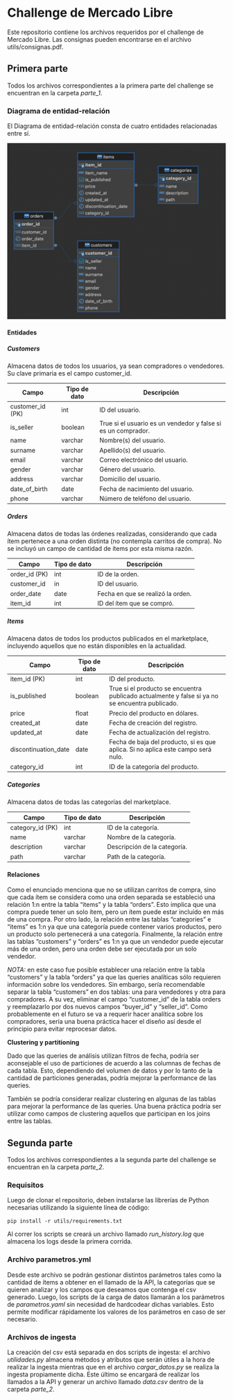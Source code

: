 # Challenge de Mercado Libre
Este repositorio contiene los archivos requeridos por el challenge de Mercado Libre. Las consignas pueden encontrarse en el archivo utils/consignas.pdf.


## Primera parte
Todos los archivos correspondientes a la primera parte del challenge se encuentran en la carpeta *parte_1*.

### Diagrama de entidad-relación
El Diagrama de entidad-relación consta de cuatro entidades relacionadas entre sí. 

![Diagrama de entidad-rrelación](utils/edr_diagram.png)

#### Entidades
##### Customers
Almacena datos de todos los usuarios, ya sean compradores o vendedores. Su clave primaria es el campo customer_id. 

| **Campo**        | **Tipo de dato** | **Descripción**                                               |
|------------------|------------------|---------------------------------------------------------------|
| customer_id (PK) | int              | ID del usuario.                                               |
| is_seller        | boolean          | True si el usuario es un vendedor y false si es un comprador. |
| name             | varchar          | Nombre(s) del usuario.                                        |
| surname          | varchar          | Apellido(s) del usuario.                                      |
| email            | varchar          | Correo electrónico del usuario.                               |
| gender           | varchar          | Género del usuario.                                           |
| address          | varchar          | Domicilio del usuario.                                        |
| date_of_birth    | date             | Fecha de nacimiento del usuario.                              |
| phone            | varchar          | Número de teléfono del usuario.                               |

##### Orders
Almacena datos de todas las órdenes realizadas, considerando que cada ítem pertenece a una orden distinta (no contempla carritos de compra). No se incluyó un campo de cantidad de ítems por esta misma razón.

| **Campo**     | **Tipo de dato** | **Descripción**                   |
|---------------|------------------|-----------------------------------|
| order_id (PK) | int              | ID de la orden.                   |
| customer_id   | in               | ID del usuario.                   |
| order_date    | date             | Fecha en que se realizó la orden. |
| item_id       | int              | ID del ítem que se compró.        |

##### Items
Almacena datos de todos los productos publicados en el marketplace, incluyendo aquellos que no están disponibles en la actualidad.

| **Campo**            | **Tipo de dato** | **Descripción**                                                                                 |
|----------------------|------------------|-------------------------------------------------------------------------------------------------|
| item_id (PK)         | int              | ID del producto.                                                                                |
| is_published         | boolean          | True si el producto se encuentra publicado actualmente y false si ya no se encuentra publicado. |
| price                | float            | Precio del producto en dólares.                                                                 |
| created_at           | date             | Fecha de creación del registro.                                                                 |
| updated_at           | date             | Fecha de actualización del registro.                                                            |
| discontinuation_date | date             | Fecha de baja del producto, si es que aplica. Si no aplica este campo será nulo.                |
| category_id          | int              | ID de la categoría del producto.                                                                |

##### Categories
Almacena datos de todas las categorías del marketplace.

| **Campo**        | **Tipo de dato** | **Descripción**              |
|------------------|------------------|------------------------------|
| category_id (PK) | int              | ID de la categoría.          |
| name             | varchar          | Nombre de la categoría.      |
| description      | varchar          | Descripción de la categoría. |
| path             | varchar          | Path de la categoría.        |



#### Relaciones
Como el enunciado menciona que no se utilizan carritos de compra, sino que cada ítem se considera como una orden separada se estableció una relación 1:n entre la tabla “items” y la tabla “orders”. Esto implica que una compra puede tener un solo ítem, pero un ítem puede estar incluído en más de una compra.
Por otro lado, la relación entre las tablas “categories” e “items” es 1:n ya que una categoría puede contener varios productos, pero un producto solo pertenecerá a una categoría.
Finalmente, la relación entre las tablas “customers” y “orders” es 1:n ya que un vendedor puede ejecutar más de una orden, pero una orden debe ser ejecutada por un solo vendedor.

*NOTA:* en este caso fue posible establecer una relación entre la tabla “customers” y la tabla “orders” ya que las queries analíticas sólo requieren información sobre los vendedores. Sin embargo, sería recomendable separar la tabla “customers” en dos tablas: una para vendedores y otra para compradores. A su vez, eliminar el campo “customer_id” de la tabla orders y reemplazarlo por dos nuevos campos “buyer_id” y “seller_id”.
Como probablemente en el futuro se va a requerir hacer analítica sobre los compradores, sería una buena práctica hacer el diseño así desde el principio para evitar reprocesar datos.


**Clustering y partitioning**

Dado que las queries de análisis utilizan filtros de fecha, podría ser aconsejable el uso de particiones de acuerdo a las columnas de fechas de cada tabla. Esto, dependiendo del volumen de datos y por lo tanto de la cantidad de particiones generadas, podría mejorar la performance de las queries.

También se podría considerar realizar clustering en algunas de las tablas para mejorar la performance de las queries. Una buena práctica podría ser utilizar como campos de clustering aquellos que participan en los joins entre las tablas.





## Segunda parte

Todos los archivos correspondientes a la segunda parte del challenge se encuentran en la carpeta *parte_2*.

### Requisitos
Luego de clonar el repositorio, deben instalarse las librerías de Python necesarias utilizando la siguiente línea de código:
```
pip install -r utils/requirements.txt
```
Al correr los scripts se creará un archivo llamado *run_history.log* que almacena los logs desde la primera corrida. 

### Archivo parametros.yml
Desde este archivo se podrán gestionar distintos parámetros tales como la cantidad de ítems a obtener en el llamado de la API, la categorías que se quieren analizar y los campos que deseamos que contenga el csv generado. Luego, los scripts de la carga de datos llamarán a los parámetros de *parametros.yaml* sin necesidad de hardcodear dichas variables. Esto permite modificar rápidamente los valores de los parámetros en caso de ser necesario.

### Archivos de ingesta
La creación del csv está separada en dos scripts de ingesta: el archivo *utilidades.py* almacena métodos y atributos que serán útiles a la hora de realizar la ingesta mientras que en el archivo *cargar_datos.py* se realiza la ingesta propiamente dicha. Este último se encargará de realizar los llamados a la API y generar un archivo llamado *data.csv* dentro de la carpeta *parte_2*.
